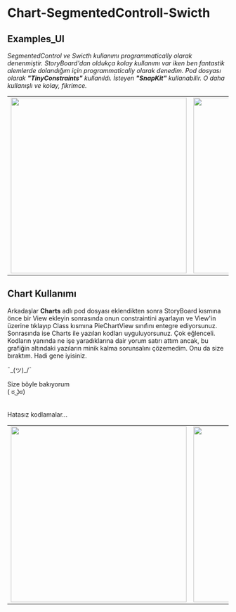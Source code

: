 # Chart-SegmentedControll-Swicth

## Examples_UI 

<i>SegmentedControl ve Swicth kullanımı programmatically olarak denenmiştir. StoryBoard'dan oldukça kolay kullanımı var iken ben fantastik alemlerde dolandığım için programmatically olarak denedim.
Pod dosyası olarak <b>"TinyConstraints"</b> kullanıldı. İsteyen <b>"SnapKit"</b> kullanabilir. O daha kullanışlı ve kolay, fikrimce.</i>



<table>
  <tr>
  <td> 
  <img src = "https://github.com/Bucerella/Chart-SegmentedControll-Swicth/blob/master/Examples_UI/Examples_UI/Assets.xcassets/ss.imageset/ss.png" width = 400>
  </td>
  <td>
  <img src = "https://github.com/Bucerella/Chart-SegmentedControll-Swicth/blob/master/Examples_UI/Examples_UI/Assets.xcassets/ss2.imageset/ss2.png" width = 400>
  </td>
  <td>
  <img src = "https://github.com/Bucerella/Chart-SegmentedControll-Swicth/blob/master/Examples_UI/Examples_UI/Assets.xcassets/ss3.imageset/ss3.png" width = 400>
  
  </td>
  <td>
  <img src = "https://github.com/Bucerella/Chart-SegmentedControll-Swicth/blob/master/Examples_UI/Examples_UI/Assets.xcassets/ss4.imageset/ss4.png" width = 400>
  </td>
  </tr>
</table>

 ## Chart Kullanımı
 
 Arkadaşlar <b>Charts</b> adlı pod dosyası eklendikten sonra StoryBoard kısmına önce bir View ekleyin sonrasında onun constraintini ayarlayın ve View'in üzerine tıklayıp Class kısmına PieChartView sınıfını entegre ediyorsunuz.
 Sonrasında ise Charts ile yazılan kodları uyguluyorsunuz. Çok eğlenceli. Kodların yanında ne işe yaradıklarına dair yorum satırı attım ancak, bu grafiğin altındaki yazıların minik kalma sorunsalını çözemedim. Onu da size bıraktım. Hadi gene iyisiniz. 
 
 ¯\_(ツ)_/¯ 
 
 Size böyle bakıyorum <br/>( ಠ ͜ʖಠ) <br/><br/><br/>
 Hatasız kodlamalar... 
 

<table>
  <tr>
      <td>
        <img src = "https://github.com/Bucerella/Chart-SegmentedControll-Swicth/blob/master/SimplePieChart/SimplePieChart/Assets.xcassets/ss.imageset/ss.png" width = 400>
      </td>
    <td>
        <img src = "https://github.com/Bucerella/Chart-SegmentedControll-Swicth/blob/master/SimplePieChart/SimplePieChart/Assets.xcassets/ss2.imageset/ss2.png" width = 400>
      </td>
        <td>
        <img src = "https://github.com/Bucerella/Chart-SegmentedControll-Swicth/blob/master/SimplePieChart/SimplePieChart/Assets.xcassets/ss3.imageset/ss3.png" width = 400>
      </td>
  
  
  </tr>

</table>
